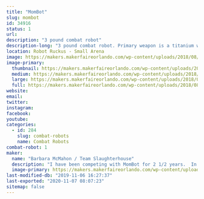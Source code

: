 ```yaml
---
title: "MomBot"
slug: mombot
id: 34916
status: 1
url: 
description: "3 pound combat robot"
description-long: "3 pound combat robot. Primary weapon is a titanium wedge or hardened steel wedgelets.  Body is composed of UHMW with aluminum top and bottom plates.  Color is purple (unless I change it)."
location: Robot Ruckus - Small Arena
image: https://makers.makerfaireorlando.com/wp-content/uploads/2018/08/MomBot_2017-1024x764.jpg
image-primary:
  thumbnail: https://makers.makerfaireorlando.com/wp-content/uploads/2018/08/MomBot_2017-150x150.jpg
  medium: https://makers.makerfaireorlando.com/wp-content/uploads/2018/08/MomBot_2017-300x224.jpg
  large: https://makers.makerfaireorlando.com/wp-content/uploads/2018/08/MomBot_2017-1024x764.jpg
  full: https://makers.makerfaireorlando.com/wp-content/uploads/2018/08/MomBot_2017.jpg
website: 
email: 
twitter: 
instagram: 
facebook: 
youtube: 
categories:
  - id: 284
    slug: combat-robots
    name: Combat Robots
combat-robot: 1
maker:
  name: "Barbara McMahon / Team Slaughterhouse"
  description: "I have been competing with MomBot for 2 1/2 years.  In June, I won the beetleweight class at Robot Rebellion 2.2 at DARC.  My son Ian has been a combat robot builder for over 15 years."
  image-primary: https://makers.makerfaireorlando.com/wp-content/uploads/2018/08/IMG_20180811_174719.jpg
last-modified-db: "2019-11-06 16:27:37"
last-exported: "2020-11-07 08:07:23"
sitemap: false
---
```

